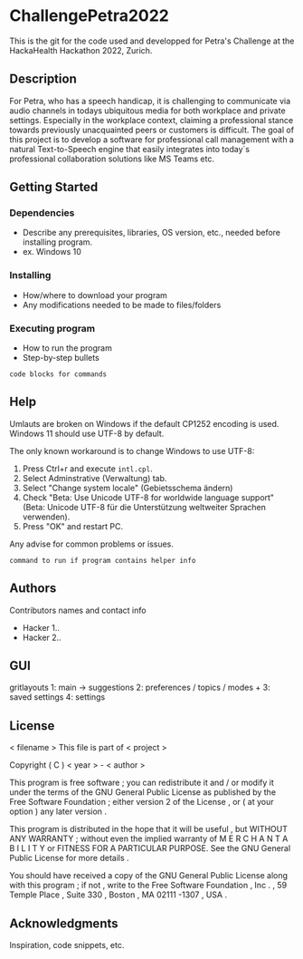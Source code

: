 # ChallengePetra2022

This is the git for the code used and developped for Petra's Challenge at the HackaHealth Hackathon 2022, Zurich.

## Description
For Petra, who has a speech handicap, it is challenging to communicate via audio channels in todays ubiquitous media for both workplace and private settings. Especially in the workplace context, claiming a professional stance towards previously unacquainted peers or customers is difficult. The goal of this project is to develop a software for professional call management with a natural Text-to-Speech engine that easily integrates into today`s professional collaboration solutions like MS Teams etc.

## Getting Started

### Dependencies

* Describe any prerequisites, libraries, OS version, etc., needed before installing program.
* ex. Windows 10

### Installing

* How/where to download your program
* Any modifications needed to be made to files/folders

### Executing program

* How to run the program
* Step-by-step bullets
```
code blocks for commands
```

## Help

Umlauts are broken on Windows if the default CP1252 encoding is used. Windows 11 should use UTF-8 by default.

The only known workaround is to change Windows to use UTF-8:

1. Press Ctrl+r and execute `intl.cpl`.
2. Select Adminstrative (Verwaltung) tab.
3. Select "Change system locale" (Gebietsschema ändern)
4. Check "Beta: Use Unicode UTF-8 for worldwide language support" (Beta: Unicode UTF-8 für die Unterstützung weltweiter Sprachen verwenden).
5. Press "OK" and restart PC.

Any advise for common problems or issues.
```
command to run if program contains helper info
```

## Authors

Contributors names and contact info

* Hacker 1..
* Hacker 2..

## GUI 
gritlayouts
1: main -> suggestions
2: preferences / topics / modes +
3: saved settings
4: settings



## License

< filename >
This file is part of < project >

Copyright ( C ) < year > - < author >

This program is free software ; you can redistribute it and / or modify
it under the terms of the GNU General Public License as published by
the Free Software Foundation ; either version 2 of the License , or
( at your option ) any later version .

This program is distributed in the hope that it will be useful ,
but WITHOUT ANY WARRANTY ; without even the implied warranty of
M E R C H A N T A B I L I T Y or FITNESS FOR A PARTICULAR PURPOSE. See the
GNU General Public License for more details .

You should have received a copy of the GNU General Public License
along with this program ; if not , write to the Free Software
Foundation , Inc . , 59 Temple Place , Suite 330 ,
Boston , MA 02111 -1307 , USA .


## Acknowledgments

Inspiration, code snippets, etc.
